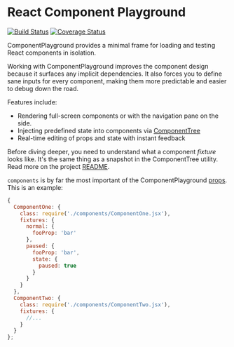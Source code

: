 # React Component Playground
[![Build Status](https://travis-ci.org/skidding/react-component-playground.svg?branch=master)](https://travis-ci.org/skidding/react-component-playground) [![Coverage Status](https://coveralls.io/repos/skidding/react-component-playground/badge.svg?branch=master)](https://coveralls.io/r/skidding/react-component-playground?branch=master)

ComponentPlayground provides a minimal frame for loading and testing React
components in isolation.

Working with ComponentPlayground improves the component design because it
surfaces any implicit dependencies. It also forces you to define sane inputs
for every component, making them more predictable and easier to debug down
the road.

Features include:

- Rendering full-screen components or with the navigation pane on the side.
- Injecting predefined state into components via [ComponentTree](https://github.com/skidding/react-component-tree)
- Real-time editing of props and state with instant feedback

Before diving deeper, you need to understand what a component _fixture_ looks
like. It's the same thing as a snapshot in the ComponentTree utility. Read more
on the project [README](https://github.com/skidding/react-component-tree#componenttreeserialize).

`components` is by far the most important of the ComponentPlayground [props](https://github.com/skidding/react-component-playground/blob/master/src/components/component-playground.jsx#L19-L26).
This is an example:

```js
{
  ComponentOne: {
    class: require('./components/ComponentOne.jsx'),
    fixtures: {
      normal: {
        fooProp: 'bar'
      },
      paused: {
        fooProp: 'bar',
        state: {
          paused: true
        }
      }
    }
  },
  ComponentTwo: {
    class: require('./components/ComponentTwo.jsx'),
    fixtures: {
      //...
    }
  }
};
```
